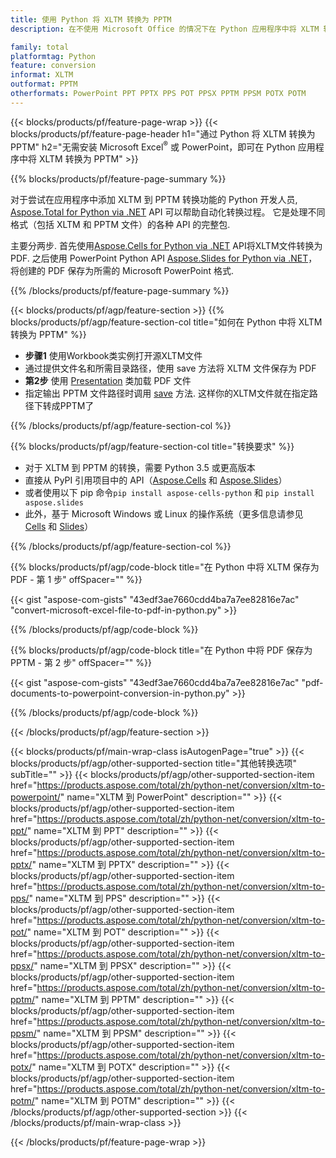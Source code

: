 ```yaml
---
title: 使用 Python 将 XLTM 转换为 PPTM
description: 在不使用 Microsoft Office 的情况下在 Python 应用程序中将 XLTM 转换为 PPTM 

family: total
platformtag: Python
feature: conversion
informat: XLTM
outformat: PPTM
otherformats: PowerPoint PPT PPTX PPS POT PPSX PPTM PPSM POTX POTM
---
```

{{< blocks/products/pf/feature-page-wrap >}}
{{< blocks/products/pf/feature-page-header h1="通过 Python 将 XLTM 转换为 PPTM" h2="无需安装 Microsoft Excel<sup>&reg;</sup> 或 PowerPoint，即可在 Python 应用程序中将 XLTM 转换为 PPTM" >}}

{{% blocks/products/pf/feature-page-summary %}}

对于尝试在应用程序中添加 XLTM 到 PPTM 转换功能的 Python 开发人员, [Aspose.Total for Python via .NET](https://products.aspose.com/total/python-net/) API 可以帮助自动化转换过程。 它是处理不同格式（包括 XLTM 和 PPTM 文件）的各种 API 的完整包.

主要分两步. 首先使用[Aspose.Cells for Python via .NET](https://products.aspose.com/cells/python-net/) API将XLTM文件转换为PDF. 之后使用 PowerPoint Python API [Aspose.Slides for Python via .NET](https://products.aspose.com/slides/python-net/)，将创建的 PDF 保存为所需的 Microsoft PowerPoint 格式. 

{{% /blocks/products/pf/feature-page-summary %}}

{{< blocks/products/pf/agp/feature-section >}}
{{% blocks/products/pf/agp/feature-section-col title="如何在 Python 中将 XLTM 转换为 PPTM" %}}
- **步骤1** 使用Workbook类实例打开源XLTM文件 
- 通过提供文件名和所需目录路径，使用 save 方法将 XLTM 文件保存为 PDF
-  **第2步** 使用 [Presentation](https://reference.aspose.com/slides/python-net/aspose.slides/presentation/) 类加载 PDF 文件
-  指定输出 PPTM 文件路径时调用 [save](https://reference.aspose.com/slides/python-net/aspose.slides/presentation/) 方法. 这样你的XLTM文件就在指定路径下转成PPTM了

{{% /blocks/products/pf/agp/feature-section-col %}}

{{% blocks/products/pf/agp/feature-section-col title="转换要求" %}}

- 对于 XLTM 到 PPTM 的转换，需要 Python 3.5 或更高版本
- 直接从 PyPI 引用项目中的 API（[Aspose.Cells](https://pypi.org/project/aspose-cells-python/) 和 [Aspose.Slides](https://pypi.org/project/Aspose.Slides/)）
-  或者使用以下 pip 命令```pip install aspose-cells-python``` 和 ```pip install aspose.slides```
-  此外，基于 Microsoft Windows 或 Linux 的操作系统（更多信息请参见 [Cells](https://docs.aspose.com/cells/python-net/getting-started/#installation) 和 [Slides](https://docs.aspose.com/slides/python-net/system-requirements/)）
 

{{% /blocks/products/pf/agp/feature-section-col %}}

{{% blocks/products/pf/agp/code-block title="在 Python 中将 XLTM 保存为 PDF - 第 1 步" offSpacer="" %}}

{{< gist "aspose-com-gists" "43edf3ae7660cdd4ba7a7ee82816e7ac" "convert-microsoft-excel-file-to-pdf-in-python.py" >}}

{{% /blocks/products/pf/agp/code-block %}}

{{% blocks/products/pf/agp/code-block title="在 Python 中将 PDF 保存为 PPTM - 第 2 步" offSpacer="" %}}

{{< gist "aspose-com-gists" "43edf3ae7660cdd4ba7a7ee82816e7ac" "pdf-documents-to-powerpoint-conversion-in-python.py" >}}

{{% /blocks/products/pf/agp/code-block %}}

{{< /blocks/products/pf/agp/feature-section >}}

{{< blocks/products/pf/main-wrap-class isAutogenPage="true" >}}
{{< blocks/products/pf/agp/other-supported-section title="其他转换选项" subTitle="" >}}
{{< blocks/products/pf/agp/other-supported-section-item href="https://products.aspose.com/total/zh/python-net/conversion/xltm-to-powerpoint/" name="XLTM 到 PowerPoint" description="" >}}
{{< blocks/products/pf/agp/other-supported-section-item href="https://products.aspose.com/total/zh/python-net/conversion/xltm-to-ppt/" name="XLTM 到 PPT" description="" >}}
{{< blocks/products/pf/agp/other-supported-section-item href="https://products.aspose.com/total/zh/python-net/conversion/xltm-to-pptx/" name="XLTM 到 PPTX" description="" >}}
{{< blocks/products/pf/agp/other-supported-section-item href="https://products.aspose.com/total/zh/python-net/conversion/xltm-to-pps/" name="XLTM 到 PPS" description="" >}}
{{< blocks/products/pf/agp/other-supported-section-item href="https://products.aspose.com/total/zh/python-net/conversion/xltm-to-pot/" name="XLTM 到 POT" description="" >}}
{{< blocks/products/pf/agp/other-supported-section-item href="https://products.aspose.com/total/zh/python-net/conversion/xltm-to-ppsx/" name="XLTM 到 PPSX" description="" >}}
{{< blocks/products/pf/agp/other-supported-section-item href="https://products.aspose.com/total/zh/python-net/conversion/xltm-to-pptm/" name="XLTM 到 PPTM" description="" >}}
{{< blocks/products/pf/agp/other-supported-section-item href="https://products.aspose.com/total/zh/python-net/conversion/xltm-to-ppsm/" name="XLTM 到 PPSM" description="" >}}
{{< blocks/products/pf/agp/other-supported-section-item href="https://products.aspose.com/total/zh/python-net/conversion/xltm-to-potx/" name="XLTM 到 POTX" description="" >}}
{{< blocks/products/pf/agp/other-supported-section-item href="https://products.aspose.com/total/zh/python-net/conversion/xltm-to-potm/" name="XLTM 到 POTM" description="" >}}
{{< /blocks/products/pf/agp/other-supported-section >}}
{{< /blocks/products/pf/main-wrap-class >}}

{{< /blocks/products/pf/feature-page-wrap >}}